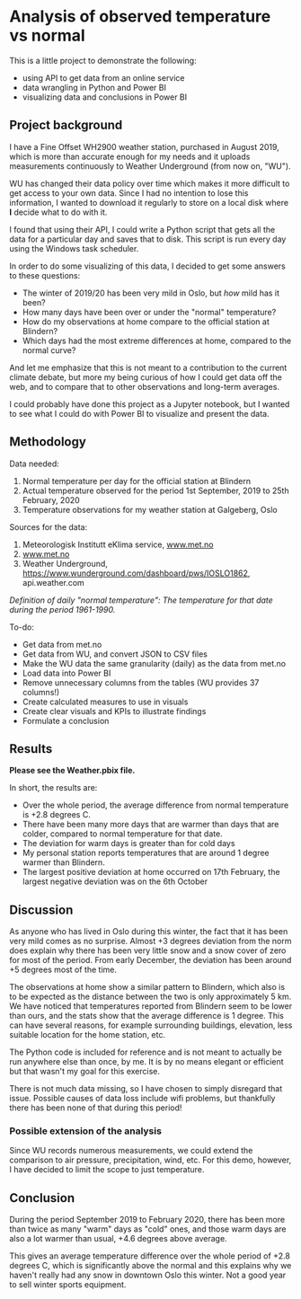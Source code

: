 # Analysis of observed temperature vs normal

This is a little project to demonstrate the following:

- using API to get data from an online service
- data wrangling in Python and Power BI
- visualizing data and conclusions in Power BI




## Project background

I have a Fine Offset WH2900 weather station, purchased in August 2019, which is more than accurate enough for my needs and it uploads measurements continuously to Weather Underground (from now on, "WU").

WU has changed their data policy over time which makes it more difficult to get access to your own data. Since I had no intention to lose this information, I wanted to download it regularly to store on a local disk where **I** decide what to do with it.

I found that using their API, I could write a Python script that gets all the data for a particular day and saves that to disk. This script is run every day using the Windows task scheduler.

In order to do some visualizing of this data, I decided to get some answers to these questions:

- The winter of 2019/20 has been very mild in Oslo, but _how_ mild has it been?
- How many days have been over or under the "normal" temperature?
- How do my observations at home compare to the official station at Blindern?
- Which days had the most extreme differences at home, compared to the normal curve?

And let me emphasize that this is not meant to a contribution to the current climate debate, but more my being curious of how I could get data off the web, and to compare that to other observations and long-term averages.

I could probably have done this project as a Jupyter notebook, but I wanted to see what I could do with Power BI to visualize and present the data.



## Methodology

Data needed:
1. Normal temperature per day for the official station at Blindern
2. Actual temperature observed for the period 1st September, 2019 to 25th February, 2020
3. Temperature observations for my weather station at Galgeberg, Oslo

Sources for the data:
1. Meteorologisk Institutt eKlima service, www.met.no
2. www.met.no
3. Weather Underground, https://www.wunderground.com/dashboard/pws/IOSLO1862, api.weather.com

*Definition of daily "normal temperature": The temperature for that date during the period 1961-1990.*

To-do:
- Get data from met.no
- Get data from WU, and convert JSON to CSV files
- Make the WU data the same granularity (daily) as the data from met.no
- Load data into Power BI
- Remove unnecessary columns from the tables (WU provides 37 columns!)
- Create calculated measures to use in visuals
- Create clear visuals and KPIs to illustrate findings
- Formulate a conclusion



## Results

**Please see the Weather.pbix file.**

In short, the results are:
- Over the whole period, the average difference from normal temperature is +2.8 degrees C.
- There have been many more days that are warmer than days that are colder, compared to normal temperature for that date.
- The deviation for warm days is greater than for cold days
- My personal station reports temperatures that are around 1 degree warmer than Blindern.
- The largest positive deviation at home occurred on 17th February, the largest negative deviation was on the 6th October



## Discussion

As anyone who has lived in Oslo during this winter, the fact that it has been very mild comes as no surprise. Almost +3 degrees deviation from the norm does explain why there has been very little snow and a snow cover of zero for most of the period.
From early December, the deviation has been around +5 degrees most of the time.

The observations at home show a similar pattern to Blindern, which also is to be expected as the distance between the two is only approximately 5 km. We have noticed that temperatures reported from Blindern seem to be lower than ours, and the stats show that the average difference is 1 degree. This can have several reasons, for example surrounding buildings, elevation, less suitable location for the home station, etc.

The Python code is included for reference and is not meant to actually be run anywhere else than once, by me. It is by no means elegant or efficient but that wasn't my goal for this exercise.

There is not much data missing, so I have chosen to simply disregard that issue. Possible causes of data loss include wifi problems, but thankfully there has been none of that during this period!



### Possible extension of the analysis

Since WU records numerous measurements, we could extend the comparison to air pressure, precipitation, wind, etc.
For this demo, however, I have decided to limit the scope to just temperature.



## Conclusion

During the period September 2019 to February 2020, there has been more than twice as many "warm" days as "cold" ones, and those warm days are also a lot warmer than usual, +4.6 degrees above average.

This gives an average temperature difference over the whole period of +2.8 degrees C, which is significantly above the normal and this explains why we haven't really had any snow in downtown Oslo this winter. Not a good year to sell winter sports equipment.










